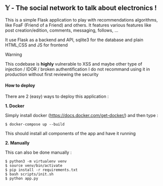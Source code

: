 ## 𝕐 - The social network to talk about electronics !

This is a simple Flask application to play with recommendations algorithms, like FoaF (Friend of a Friend) and others.
It features various features like post creation/edition, comments, messaging, follows, ...

It use Flask as a backend and API, sqlite3 for the database and plain HTML,CSS and JS for frontend

> [!WARNING]
> This codebase is **highly** vulnerable to XSS and maybe other type of injection / IDOR / broken authentification
> I do not recommand using it in production without first reviewing the security

#### How to deploy

There are 2 (easy) ways to deploy this application :

**1. Docker**

Simply install docker (https://docs.docker.com/get-docker/) and then type :
```shell
$ docker-compose up --build
```
This should install all components of the app and have it running [](http://localhost:5000/)

**2. Manually**

This can also be done manually :
```shell
$ python3 -m virtualenv venv
$ source venv/bin/activate
$ pip install -r requirements.txt
$ bash scripts/init.sh
$ python app.py
```
